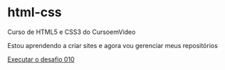 # html-css
 Curso de HTML5 e CSS3 do CursoemVideo


Estou aprendendo a criar sites e agora vou gerenciar meus repositórios

<a href="https://antoniomelobg.github.io/html-css/desafios/d010/android.html"> Executar o desafio 010